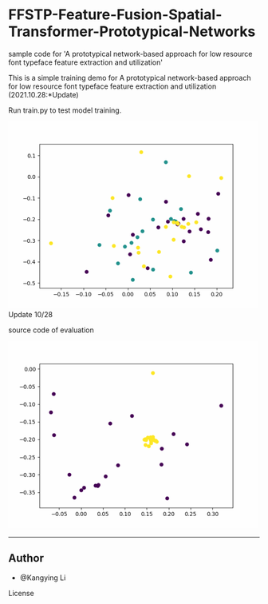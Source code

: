 # FFSTP-Feature-Fusion-Spatial-Transformer-Prototypical-Networks
sample code for 'A prototypical network-based approach for low resource font typeface feature extraction and utilization'

This is a simple training demo for A prototypical network-based approach for low resource font typeface feature extraction and utilization
(2021.10.28:*Update)



Run train.py to test model training.



![](train.gif)
Update 10/28

source code of evaluation


![](cross.gif)

-------


Author
-------

- @Kangying Li 


License
